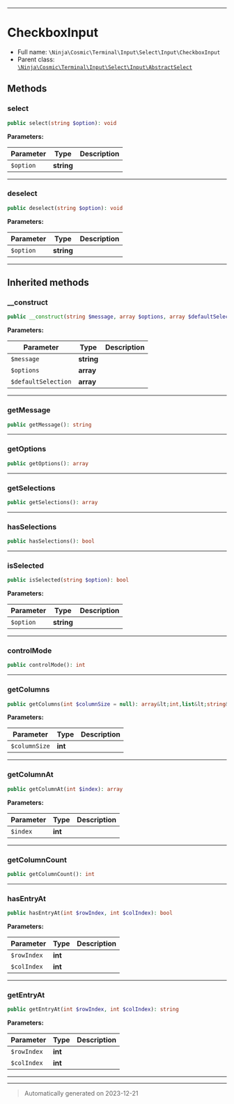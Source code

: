 ***

# CheckboxInput





* Full name: `\Ninja\Cosmic\Terminal\Input\Select\Input\CheckboxInput`
* Parent class: [`\Ninja\Cosmic\Terminal\Input\Select\Input\AbstractSelect`](./AbstractSelect.md)




## Methods


### select



```php
public select(string $option): void
```








**Parameters:**

| Parameter | Type | Description |
|-----------|------|-------------|
| `$option` | **string** |  |





***

### deselect



```php
public deselect(string $option): void
```








**Parameters:**

| Parameter | Type | Description |
|-----------|------|-------------|
| `$option` | **string** |  |





***


## Inherited methods


### __construct



```php
public __construct(string $message, array $options, array $defaultSelection = []): mixed
```








**Parameters:**

| Parameter | Type | Description |
|-----------|------|-------------|
| `$message` | **string** |  |
| `$options` | **array** |  |
| `$defaultSelection` | **array** |  |





***

### getMessage



```php
public getMessage(): string
```












***

### getOptions



```php
public getOptions(): array
```












***

### getSelections



```php
public getSelections(): array
```












***

### hasSelections



```php
public hasSelections(): bool
```












***

### isSelected



```php
public isSelected(string $option): bool
```








**Parameters:**

| Parameter | Type | Description |
|-----------|------|-------------|
| `$option` | **string** |  |





***

### controlMode



```php
public controlMode(): int
```












***

### getColumns



```php
public getColumns(int $columnSize = null): array&lt;int,list&lt;string&gt;&gt;
```








**Parameters:**

| Parameter | Type | Description |
|-----------|------|-------------|
| `$columnSize` | **int** |  |





***

### getColumnAt



```php
public getColumnAt(int $index): array
```








**Parameters:**

| Parameter | Type | Description |
|-----------|------|-------------|
| `$index` | **int** |  |





***

### getColumnCount



```php
public getColumnCount(): int
```












***

### hasEntryAt



```php
public hasEntryAt(int $rowIndex, int $colIndex): bool
```








**Parameters:**

| Parameter | Type | Description |
|-----------|------|-------------|
| `$rowIndex` | **int** |  |
| `$colIndex` | **int** |  |





***

### getEntryAt



```php
public getEntryAt(int $rowIndex, int $colIndex): string
```








**Parameters:**

| Parameter | Type | Description |
|-----------|------|-------------|
| `$rowIndex` | **int** |  |
| `$colIndex` | **int** |  |





***


***
> Automatically generated on 2023-12-21
